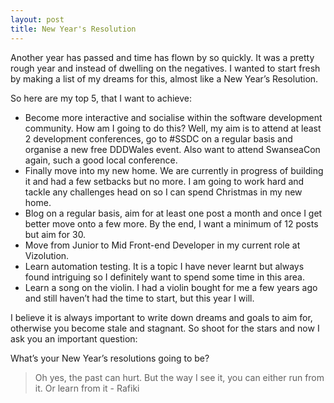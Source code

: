 ```yaml
---
layout: post
title: New Year's Resolution
---
```


Another year has passed and time has flown by so quickly. It was a pretty rough year and instead of dwelling on the negatives. I wanted to start fresh by making a list of my dreams for this, almost like a New Year’s Resolution. 

So here are my top 5, that I want to achieve:

<ul>
    <li>Become more interactive and socialise within the software development community. How am I going to do this? Well, my aim is to attend at least 2 development conferences, go to <a target="_blank" src="https://www.meetup.com/Swansea-Software-Development-Meetup/">#SSDC</a> on a regular basis and organise a new free <a target="_blank" src="https://www.dddwales.com/">DDDWales</a> event. Also want to attend <a target="_blank" src="http://swanseacon.co.uk/">SwanseaCon</a> again, such a good local conference.</li>
    <li>Finally move into my new home. We are currently in progress of building it and had a few setbacks but no more. I am going to work hard and tackle any challenges head on so I can spend Christmas in my new home.</li>
    <li>Blog on a regular basis, aim for at least one post a month and once I get better move onto a few more. By the end, I want a minimum of 12 posts but aim for 30.</li>
    <li>Move from Junior to Mid Front-end Developer in my current role at <a target="_blank" src="http://www.vizolution.co.uk/">Vizolution</a>.</li>
    <li>Learn automation testing. It is a topic I have never learnt but always found intriguing so I definitely want to spend some time in this area.</li>
    <li>Learn a song on the violin. I had a violin bought for me a few years ago and still haven’t had the time to start, but this year I will.</li>
</ul>

I believe it is always important to write down dreams and goals to aim for, otherwise you become stale and stagnant. So shoot for the stars and now I ask you an important question:

What’s your New Year’s resolutions going to be?

<blockquote>Oh yes, the past can hurt. But the way I see it, you can either run from it. Or learn from it - Rafiki </blockquote>